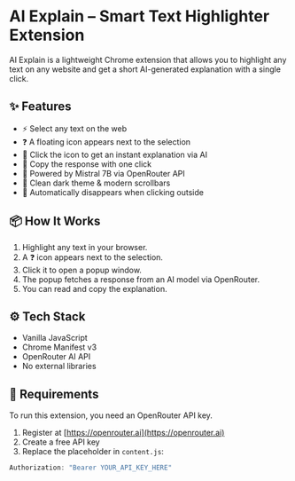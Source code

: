 # AI Explain – Smart Text Highlighter Extension

AI Explain is a lightweight Chrome extension that allows you to highlight any text on any website and get a short AI-generated explanation with a single click.

## ✨ Features

- ⚡ Select any text on the web
- ❓ A floating icon appears next to the selection
- 💬 Click the icon to get an instant explanation via AI
- 📄 Copy the response with one click
- 🧠 Powered by Mistral 7B via OpenRouter API
- 🌙 Clean dark theme & modern scrollbars
- 🚫 Automatically disappears when clicking outside

## 📦 How It Works

1. Highlight any text in your browser.
2. A ❓ icon appears next to the selection.
3. Click it to open a popup window.
4. The popup fetches a response from an AI model via OpenRouter.
5. You can read and copy the explanation.

## ⚙️ Tech Stack

- Vanilla JavaScript
- Chrome Manifest v3
- OpenRouter AI API
- No external libraries

## 🔐 Requirements

To run this extension, you need an OpenRouter API key.

1. Register at [https://openrouter.ai](https://openrouter.ai)
2. Create a free API key
3. Replace the placeholder in `content.js`:
```javascript
Authorization: "Bearer YOUR_API_KEY_HERE"